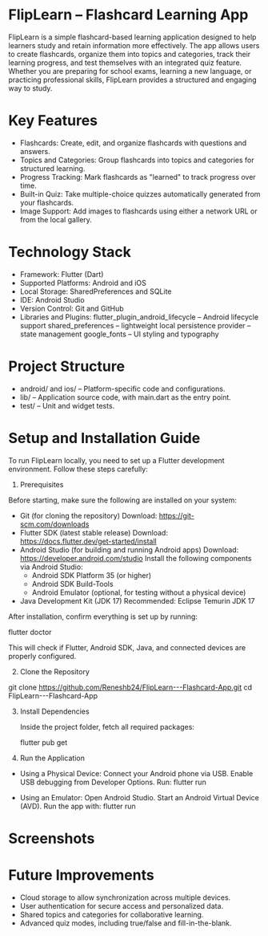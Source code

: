 # FlipLearn – Flashcard Learning App

FlipLearn is a simple flashcard-based learning application designed to help learners study and retain information more effectively. The app allows users to create flashcards, organize them into topics and categories, track their learning progress, and test themselves with an integrated quiz feature. Whether you are preparing for school exams, learning a new language, or practicing professional skills, FlipLearn provides a structured and engaging way to study.

# Key Features

* Flashcards: Create, edit, and organize flashcards with questions and answers.
* Topics and Categories: Group flashcards into topics and categories for structured learning.
* Progress Tracking: Mark flashcards as "learned" to track progress over time.
* Built-in Quiz: Take multiple-choice quizzes automatically generated from your flashcards.
* Image Support: Add images to flashcards using either a network URL or from the local gallery.

# Technology Stack

* Framework: Flutter (Dart)
* Supported Platforms: Android and iOS
* Local Storage: SharedPreferences and SQLite
* IDE: Android Studio
* Version Control: Git and GitHub
* Libraries and Plugins:
    flutter_plugin_android_lifecycle – Android lifecycle support
    shared_preferences – lightweight local persistence
    provider – state management
    google_fonts – UI styling and typography

# Project Structure

* android/ and ios/ – Platform-specific code and configurations.
* lib/ – Application source code, with main.dart as the entry point.
* test/ – Unit and widget tests.
  
# Setup and Installation Guide

To run FlipLearn locally, you need to set up a Flutter development environment. Follow these steps carefully:

1. Prerequisites

Before starting, make sure the following are installed on your system:
* Git (for cloning the repository)
    Download: https://git-scm.com/downloads
* Flutter SDK (latest stable release)
    Download: https://docs.flutter.dev/get-started/install
* Android Studio (for building and running Android apps)
    Download: https://developer.android.com/studio
    Install the following components via Android Studio:
    *  Android SDK Platform 35 (or higher)
    * Android SDK Build-Tools
    * Android Emulator (optional, for testing without a physical device)
* Java Development Kit (JDK 17)
    Recommended: Eclipse Temurin JDK 17

After installation, confirm everything is set up by running:

flutter doctor

This will check if Flutter, Android SDK, Java, and connected devices are properly configured.

2. Clone the Repository

git clone https://github.com/Reneshb24/FlipLearn---Flashcard-App.git
cd FlipLearn---Flashcard-App

3. Install Dependencies

    Inside the project folder, fetch all required packages:

    flutter pub get

4. Run the Application

* Using a Physical Device:
    Connect your Android phone via USB.
    Enable USB debugging from Developer Options.
    Run:
    flutter run

* Using an Emulator:
    Open Android Studio.
    Start an Android Virtual Device (AVD).
    Run the app with:
    flutter run
  
# Screenshots








# Future Improvements

* Cloud storage to allow synchronization across multiple devices.
* User authentication for secure access and personalized data.
* Shared topics and categories for collaborative learning.
* Advanced quiz modes, including true/false and fill-in-the-blank.
